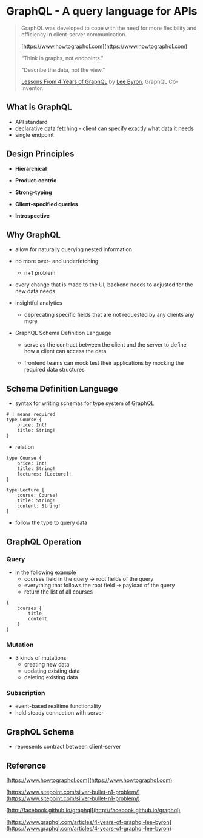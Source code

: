 # GraphQL - A query language for APIs

> GraphQL was developed to cope with the need for more flexibility and efficiency in client-server communication.
>
> [https://www.howtographql.com](https://www.howtographql.com)
>
> “Think in graphs, not endpoints."
>
> "Describe the data, not the view."
>
> [Lessons From 4 Years of GraphQL](http://www.graphql.com/articles/4-years-of-graphql-lee-byron) by [Lee Byron](https://twitter.com/leeb), GraphQL Co-Inventor.

## What is GraphQL

* API standard
* declarative data fetching - client can specify exactly what data it needs
* single endpoint

## Design Principles

* **Hierarchical**

* **Product‐centric**

* **Strong‐typing**

* **Client‐specified queries**

* **Introspective**

## Why GraphQL

* allow for naturally querying nested information
* no more over- and underfetching
  * n+1 problem
* every change that is made to the UI, backend needs to adjusted for the new data needs
* insightful analytics
  * deprecating specific fields that are not requested by any clients any more
* GraphQL Schema Definition Language

  * serve as the contract between the client and the server to define how a client can access the data

  * frontend teams can mock test their applications by mocking the required data structures

## Schema Definition Language

* syntax for writing schemas for type system of GraphQL

```
# ! means required
type Course {
    price: Int!
    title: String!
}
```

* relation

```
type Course {
    price: Int!
    title: String!
    lectures: [Lecture]!
}

type Lecture {
    course: Course!
    title: String!
    content: String!
}
```

* follow the type to query data

## GraphQL Operation

### Query

* in the following example
  * courses field in the query -&gt; root fields of the query 
  * everything that follows the root field -&gt; payload of the query
  * return the list of all courses

```
{
    courses {
        title
        content
    }
}
```

### Mutation

* 3 kinds of mutations
  * creating new data
  * updating existing data
  * deleting existing data

### Subscription

* event-based realtime functionality
* hold steady conncetion with server

## GraphQL Schema

* represents contract between client-server

## Reference

[https://www.howtographql.com](https://www.howtographql.com)

[https://www.sitepoint.com/silver-bullet-n1-problem/](https://www.sitepoint.com/silver-bullet-n1-problem/)

[http://facebook.github.io/graphql](http://facebook.github.io/graphql)

[https://www.graphql.com/articles/4-years-of-graphql-lee-byron](https://www.graphql.com/articles/4-years-of-graphql-lee-byron)

